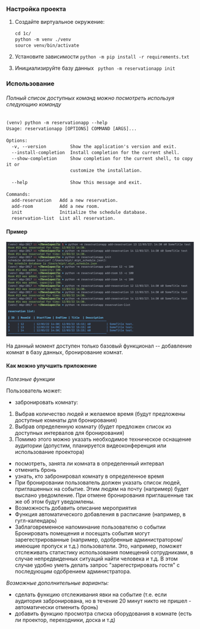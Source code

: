 ### Настройка проекта

1. Создайте виртуальное окружение:

   ```
   cd 1c/
   python -m venv ./venv
   source venv/bin/activate
   ```
2. Установите зависимости `python -m pip install -r requirements.txt `
3. Инициализируйте базу данных ``` python -m reservationapp init```

### Использование 

###### Полный список доступных команд можно посмотреть используя следующию команду

````
(venv) python -m reservationapp --help                
Usage: reservationapp [OPTIONS] COMMAND [ARGS]...

Options:
  -v, --version         Show the application's version and exit.
  --install-completion  Install completion for the current shell.
  --show-completion     Show completion for the current shell, to copy it or
                        customize the installation.

  --help                Show this message and exit.

Commands:
  add-reservation   Add a new reservation.
  add-room          Add a new room.
  init              Initialize the schedule database.
  reservation-list  List all reservation.
````

#### Пример

![test](./run.png)


На данный момент доступен только базовый функционал -- добавление комнат в базу данных, бронирование комнат.

#### Как можно улучшить приложение

*Полезные функции*

Пользователь может:

* забронировать комнату:

1. Выбрав количество людей и желаемое время (будут предложены доступные комнаты для бронирования)
2. Выбрав определенную комнату (будет предложен список из доступных интервалов для бронирования)
3. Помимо этого можно указать необходимое техническое оснащение аудитории (допустим, планируется видеоконференция или использование проектора)

* посмотреть, занята ли комната в определенный интервал
* отменить бронь
* узнать, кто забронировал комнату в определенное время
* При бронировании пользователь должен указать список людей, приглашенных на событие. Этим людям на почту (например) будет выслано уведомление. При отмене бронирования приглашенные так же об этом будут уведомлены.
* Возможность добавить описание мероприятия
* Функция автоматического добавления в расписание (например, в гугл-календарь)
* Заблаговременное напоминание пользователю о событии Бронировать помещения и посещать события могут зарегестрированные (например, одобренные администратором/имеющие пропуск и т.д.) пользователи. Это, например, поможет отслеживать статистику использования помещений сотрудниками, в случае непредвиденных ситуаций найти человека и т.д. В этом случае удобно уметь делать запрос "зарегестрировать гостя" с последующим одобрением администратора.

*Возможные дополнительные варианты:*

* сделать функцию отслеживания явки на событие (т.е. если аудитория забронирована, но в течение 20 минут никто не пришел - автоматически отменить бронь)
* добавить функцию просмотра списка оборудования в комнате (есть ли проектор, переходники, доска и т.д)
